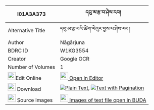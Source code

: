 |I01A3A373|དབུ་མ་རྩ་བ་ཤེས་རབ། 
| --- | --- 
|Alternative Title |དབུ་མ་རྩ་བའི་ཚིག་ལེའུར་བྱས་པ་ཤེས་རབ།
|Author| Nāgārjuna
|BDRC ID | W1KG3554
|Creator | Google OCR
|Number of Volumes| 1
|<img width="25" src="https://img.icons8.com/color/25/000000/edit-property.png">Edit Online| [<img width="25" src="https://avatars.githubusercontent.com/u/45091458?s=200&v=4"> Open in Editor](http://editor.openpecha.org/I01A3A373)
|<img width="25" src="https://img.icons8.com/fluent/48/000000/download-2.png"/>  Download | [![](https://img.icons8.com/color/20/000000/txt.png)Plain Text](https://github.com/Openpecha/I01A3A373/releases/download/v1/uma_tsawa_sherab_plain_I01A3A373.zip), [![](https://img.icons8.com/color/20/000000/txt.png)Text with Pagination](https://github.com/Openpecha/I01A3A373/releases/download/v1/uma_tsawa_sherab_pages_I01A3A373.zip)
|<img width="25" src="https://img.icons8.com/plasticine/100/000000/pictures-folder.png"/>  Source Images | [<img width="25" src="https://library.bdrc.io/icons/BUDA-small.svg"> Images of text file open in BUDA](https://library.bdrc.io/show/bdr:W1KG3554)